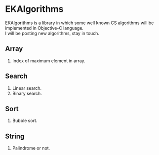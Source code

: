 EKAlgorithms
============

EKAlgorithms is a  library in which some well known CS algorithms will be implemented in Objective-C language.  
I will be posting new algorithms, stay in touch.

Array
----- 
1. Index of maximum element in array.

Search
------ 
1. Linear search.
2. Binary search.

Sort
----
1. Bubble sort.

String
------
1. Palindrome or not.
